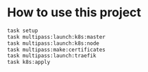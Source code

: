 # How to use this project

```bash
task setup
task multipass:launch:k8s:master
task multipass:launch:k8s:node
task multipass:make:certificates
task multipass:launch:traefik
task k8s:apply
```
